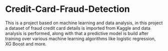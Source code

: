 # Credit-Card-Fraud-Detection
This is a project based on machine learning and data analysis, in this project a dataset of fraud credit card details is imported from Kaggle and data analysis is performed, along with that a predictive model is build after training over various machine learning algorithms like logistic regression, XG Boost and more.
